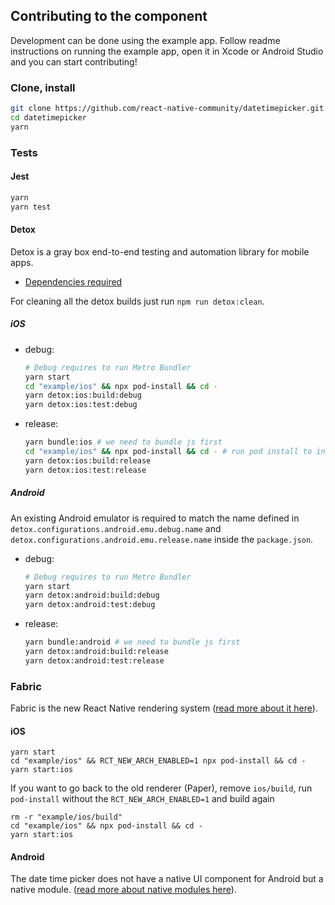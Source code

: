 ## Contributing to the component

Development can be done using the example app. Follow readme instructions on running the example app, open it in Xcode or Android Studio and you can start contributing!

### Clone, install

```sh
git clone https://github.com/react-native-community/datetimepicker.git
cd datetimepicker
yarn
```

### Tests

#### Jest

```sh
yarn
yarn test
```

#### Detox

Detox is a gray box end-to-end testing and automation library for mobile apps.

- [Dependencies required](https://github.com/wix/Detox/blob/master/docs/Introduction.GettingStarted.md#step-1-install-dependencies)

For cleaning all the detox builds just run `npm run detox:clean`.

##### iOS

- debug:

  ```sh
  # Debug requires to run Metro Bundler
  yarn start
  cd "example/ios" && npx pod-install && cd -
  yarn detox:ios:build:debug
  yarn detox:ios:test:debug
  ```

- release:

  ```sh
  yarn bundle:ios # we need to bundle js first
  cd "example/ios" && npx pod-install && cd - # run pod install to include bundle
  yarn detox:ios:build:release
  yarn detox:ios:test:release
  ```

##### Android

An existing Android emulator is required to match the name defined in `detox.configurations.android.emu.debug.name` and `detox.configurations.android.emu.release.name` inside the `package.json`.

- debug:

  ```sh
  # Debug requires to run Metro Bundler
  yarn start
  yarn detox:android:build:debug
  yarn detox:android:test:debug
  ```

- release:

  ```sh
  yarn bundle:android # we need to bundle js first
  yarn detox:android:build:release
  yarn detox:android:test:release
  ```

### Fabric

Fabric is the new React Native rendering system ([read more about it here](https://reactnative.dev/architecture/fabric-renderer)).

#### iOS

```
yarn start
cd "example/ios" && RCT_NEW_ARCH_ENABLED=1 npx pod-install && cd -
yarn start:ios
```

If you want to go back to the old renderer (Paper), 
remove `ios/build`, run `pod-install` without the `RCT_NEW_ARCH_ENABLED=1` and build again

```
rm -r "example/ios/build"
cd "example/ios" && npx pod-install && cd -
yarn start:ios
```


#### Android

The date time picker does not have a native UI component for Android but a native module.
([read more about native modules here](https://reactnative.dev/docs/native-modules-intro)).